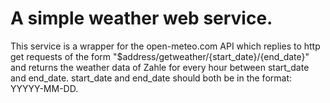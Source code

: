 # A simple weather web service.

This service is a wrapper for the open-meteo.com API which replies to http get requests of the form "$address/getweather/{start_date}/{end_date}" and returns the weather data of Zahle for every hour between start_date and end_date. start_date and end_date should both be in the format: YYYYY-MM-DD.
